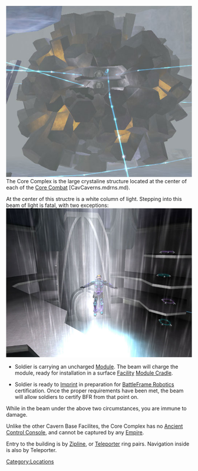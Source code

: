 ![](../images/Core_Complex.jpg "fig:Core_Complex.jpg") The Core Complex is the
large crystaline structure located at the center of each of the [Core
Combat](items/Core_Combat.md) [CavCaverns.mdrns.md).

At the center of this structre is a white column of light. Stepping into
this beam of light is fatal, with two exceptions:
![](../images/Core_Beam.jpg "fig:Core_Beam.jpg")

- Soldier is carrying an uncharged [Module](../etc/Modules.md). The
  beam will charge the module, ready for installation in a surface
  [Facility](Facilities.md) [Module
  Cradle](../items/Module_Cradle.md).

<!-- -->

- Soldier is ready to [Imprint](../terminology/BFR_Imprint.md) in preparation
  for [BattleFrame Robotics](../vehicles/BattleFrame_Robotics.md)
  certification. Once the proper requirements have been met, the beam
  will allow soldiers to certify BFR from that point on.

While in the beam under the above two circumstances, you are immune to
damage.

Unlike the other Cavern Base Facilites, the Core Complex has no [Ancient
Control Console](../items/Ancient_Control_Console.md), and cannot be
captured by any [Empire](../terminology/Empire.md).

Entry to the building is by [Zipline](../items/Zipline.md), or
[Teleporter](../terminology/Teleporter.md) ring pairs. Navigation inside is
also by Teleporter.

[Category:Locations](Category:Locations.md)
